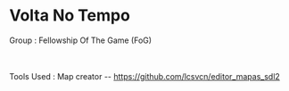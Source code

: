 Volta No Tempo
================
Group :
Fellowship Of The Game (FoG)


<br/><br/>
Tools Used :
Map creator -- https://github.com/lcsvcn/editor_mapas_sdl2
